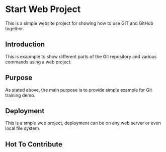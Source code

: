 # Start Web Project

This is a simple website project for showing how to use GIT and GitHub together.

## Introduction

This is exapmple to show different parts of the Git repository and various commands using a web project.

## Purpose

As stated above, the main purpose is to provide simple example for Git training demo.

## Deployment

This is a smple web project, deployment can be on any web server or even local file system.

## Hot To Contribute